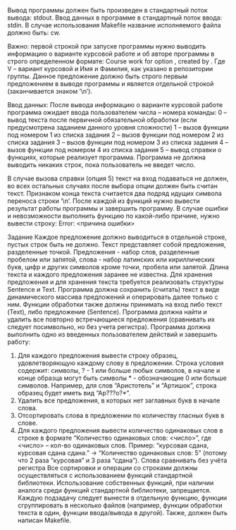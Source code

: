 Вывод программы должен быть произведен в стандартный поток вывода: stdout.
Ввод данных в программе в стандартный поток ввода: stdin.
В случае использования Makefile название исполняемого файла должно быть: cw.

Важно: первой строкой при запуске программы нужно выводить информацию о варианте курсовой работе и об авторе программы в строго определенном формате:
Course work for option <V>, created by <Name> <Surname>.
Где V – вариант курсовой и Имя и Фамилия, как указано в репозитории группы. Данное предложение должно быть строго первым предложением в выводе программы и является отдельной строкой (заканчивается знаком ‘\n’).

Ввод данных:
После вывода информацию о варианте курсовой работе программа ожидает ввода пользователем числа – номера команды:
0 – вывод текста после первичной обязательной обработки (если предусмотрена заданием данного уровня сложности)
1 – вызов функции под номером 1 из списка задания
2 – вызов функции под номером 2 из списка задания
3 – вызов функции под номером 3 из списка задания
4 – вызов функции под номером 4 из списка задания
5 – вывод справки о функциях, которые реализует программа.
Программа не должна выводить никаких строк, пока пользователь не введет число.

В случае вызова справки (опция 5) текст на вход подаваться не должен, во всех остальных случаях после выбора опции должен быть считан текст.
Признаком конца текста считается два подряд идущих символа переноса строки ‘\n’. После каждой из функций нужно вывести результат работы программы и завершить программу. 
В случае ошибки и невозможности выполнить функцию по какой-либо причине, нужно вывести строку:
	Error: <причина ошибки>

Задание
Каждое предложение должно выводиться в отдельной строке, пустых строк быть не должно. Текст представляет собой предложения, разделенные точкой. Предложения - набор слов, разделенные пробелом или запятой, слова - набор латинских или кириллических букв, цифр и других символов кроме точки, пробела или запятой. Длина текста и каждого предложения заранее не известна.
Для хранения предложения и для хранения текста требуется реализовать структуры Sentence и Text.
Программа должна сохранить (считать) текст в виде динамического массива предложений и оперировать далее только с ним. Функции обработки также должны принимать на вход либо текст (Text), либо предложение (Sentence).
Программа должна найти и удалить все повторно встречающиеся предложения (сравнивать их следует посимвольно, но без учета регистра).
Программа должна выполнить одно из введенных пользователем действий и завершить работу:
1) Для каждого предложения вывести строку образец, удовлетворяющую каждому слову в предложении. Строка условия содержит: символы, ? - 1 или больше любых символов, в начале и конце образца могут быть символы * - обозначающие 0 или больше символов. Например, для слов “Аристотель” и “Артишок”, строка образец будет иметь вид “Ар???о?*”. 
2) Удалить все предложения, в которых нет заглавных букв в начале слова.
3) Отсортировать слова в предложении по количеству гласных букв в слове.
4) Для каждого предложения вывести количество одинаковых слов в строке в формате “Количество одинаковых слов: <число>”, где <число> – кол-во одинаковых слов. Пример: “курсовая сдана, курсовая сдана сдана.” -> “Количество одинаковых слов: 5” (потому что 2 раза “курсовая” и 3 раза “сдана”). Слова сравнивать без учёта регистра
Все сортировки и операции со строками должны осуществляться с использованием функций стандартной библиотеки. Использование собственных функций, при наличии аналога среди функций стандартной библиотеки, запрещается.
Каждую подзадачу следует вынести в отдельную функцию, функции сгруппировать в несколько файлов (например, функции обработки текста в один, функции ввода/вывода в другой). Также, должен быть написан Makefile.

